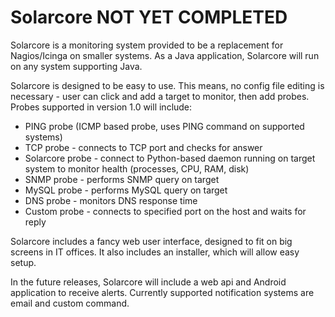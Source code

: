 Solarcore NOT YET COMPLETED
===========================

Solarcore is a monitoring system provided to be a replacement for Nagios/Icinga on smaller systems. As a Java application, Solarcore will run on any system supporting Java. 

Solarcore is designed to be easy to use. This means, no config file editing is necessary - user can click and add a target to monitor, then add probes. Probes supported in version 1.0 will include:

- PING probe (ICMP based probe, uses PING command on supported systems)
- TCP probe - connects to TCP port and checks for answer
- Solarcore probe - connect to Python-based daemon running on target system to monitor health (processes, CPU, RAM, disk)
- SNMP probe - performs SNMP query on target
- MySQL probe - performs MySQL query on target
- DNS probe - monitors DNS response time
- Custom probe - connects to specified port on the host and waits for reply

Solarcore includes a fancy web user interface, designed to fit on big screens in IT offices. It also includes an installer, which will allow easy setup.

In the future releases, Solarcore will include a web api and Android application to receive alerts. Currently supported notification systems are email and custom command.


